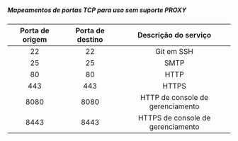 ##### Mapeamentos de portas TCP para uso sem suporte PROXY

| Porta de origem | Porta de destino |       Descrição do serviço        |
|:---------------:|:----------------:|:---------------------------------:|
|       22        |        22        |            Git em SSH             |
|       25        |        25        |               SMTP                |
|       80        |        80        |               HTTP                |
|       443       |       443        |               HTTPS               |
|      8080       |       8080       | HTTP de console de gerenciamento  |
|      8443       |       8443       | HTTPS de console de gerenciamento |
